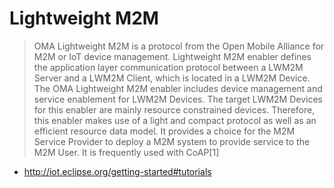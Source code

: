 Lightweight M2M
==

> OMA Lightweight M2M is a protocol from the Open Mobile Alliance for M2M or IoT device management. Lightweight M2M enabler defines the application layer communication protocol between a LWM2M Server and a LWM2M Client, which is located in a LWM2M Device. The OMA Lightweight M2M enabler includes device management and service enablement for LWM2M Devices. The target LWM2M Devices for this enabler are mainly resource constrained devices. Therefore, this enabler makes use of a light and compact protocol as well as an efficient resource data model. It provides a choice for the M2M Service Provider to deploy a M2M system to provide service to the M2M User. It is frequently used with CoAP[1]

- http://iot.eclipse.org/getting-started#tutorials

